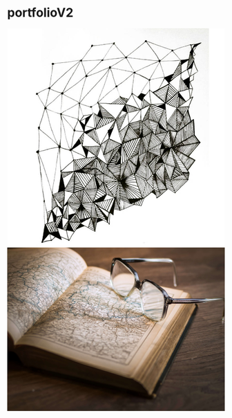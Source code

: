 # portfolioV2
![geometry_pattern_design_by_annacolt_d8p11s5-pre](https://github.com/totoro65/portfolioV2/blob/main/geometry_pattern_design_by_annacolt_d8p11s5-pre.jpg?raw=true)
![bookxil](https://github.com/totoro65/portfolioV2/blob/main/bookxil.jfif?raw=true)

